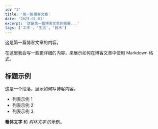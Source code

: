 ```yaml
---
id: "1"
title: '第一篇博客文章'
date: '2023-01-01'
excerpt: '这是第一篇博客文章的摘要...'
tags: ['工作', '生活', '技术']
---
```

这是第一篇博客文章的内容。

在这里我会写一些更详细的内容，来展示如何在博客文章中使用 Markdown 格式。

## 标题示例

这是一个段落，展示如何写博客内容。

- 列表示例 1
- 列表示例 2
- 列表示例 3

**粗体文字** 和 *斜体文字* 的示例。